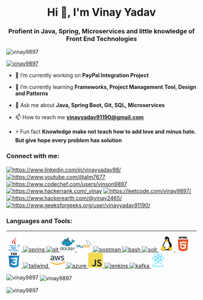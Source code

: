 <h1 align="center">Hi 👋, I'm Vinay Yadav</h1>
<h3 align="center">Profient in Java, Spring, Microservices and  little knowledge of Front End Technologies</h3>

<p align="left"> <img src="https://komarev.com/ghpvc/?username=vinay9897&label=Profile%20views&color=0e75b6&style=flat" alt="vinay9897" /> </p>

<p align="left"> <a href="https://github.com/ryo-ma/github-profile-trophy"><img src="https://github-profile-trophy.vercel.app/?username=vinay9897" alt="vinay9897" /></a> </p>

- 🔭 I’m currently working on **PayPal Integration Project**

- 🌱 I’m currently learning **Frameworks, Project Management Tool, Design and Patterns**

- 💬 Ask me about **Java, Spring Boot, Git, SQL, Microservices**

- 📫 How to reach me **vinayyadav91190@gmail.com**

- ⚡ Fun fact **Knowledge make not teach how to add love and minus hate. But give hope every problem has solution**

<h3 align="left">Connect with me:</h3>
<p align="left">
<a href="https://linkedin.com/in/https://www.linkedin.com/in/vinayyadav98/" target="blank"><img align="center" src="https://raw.githubusercontent.com/rahuldkjain/github-profile-readme-generator/master/src/images/icons/Social/linked-in-alt.svg" alt="https://www.linkedin.com/in/vinayyadav98/" height="30" width="40" /></a>
<a href="https://www.youtube.com/c/https://www.youtube.com/@alm7677" target="blank"><img align="center" src="https://raw.githubusercontent.com/rahuldkjain/github-profile-readme-generator/master/src/images/icons/Social/youtube.svg" alt="https://www.youtube.com/@alm7677" height="30" width="40" /></a>
<a href="https://www.codechef.com/users/https://www.codechef.com/users/vinson9897" target="blank"><img align="center" src="https://cdn.jsdelivr.net/npm/simple-icons@3.1.0/icons/codechef.svg" alt="https://www.codechef.com/users/vinson9897" height="30" width="40" /></a>
<a href="https://www.hackerrank.com/https://www.hackerrank.com/_vinay" target="blank"><img align="center" src="https://raw.githubusercontent.com/rahuldkjain/github-profile-readme-generator/master/src/images/icons/Social/hackerrank.svg" alt="https://www.hackerrank.com/_vinay" height="30" width="40" /></a>
<a href="https://www.leetcode.com/https://leetcode.com/vinay9897/" target="blank"><img align="center" src="https://raw.githubusercontent.com/rahuldkjain/github-profile-readme-generator/master/src/images/icons/Social/leet-code.svg" alt="https://leetcode.com/vinay9897/" height="30" width="40" /></a>
<a href="https://www.hackerearth.com/https://www.hackerearth.com/@vinay2465/" target="blank"><img align="center" src="https://raw.githubusercontent.com/rahuldkjain/github-profile-readme-generator/master/src/images/icons/Social/hackerearth.svg" alt="https://www.hackerearth.com/@vinay2465/" height="30" width="40" /></a>
<a href="https://auth.geeksforgeeks.org/user/https://www.geeksforgeeks.org/user/vinayyadav91190/" target="blank"><img align="center" src="https://raw.githubusercontent.com/rahuldkjain/github-profile-readme-generator/master/src/images/icons/Social/geeks-for-geeks.svg" alt="https://www.geeksforgeeks.org/user/vinayyadav91190/" height="30" width="40" /></a>
</p>

<h3 align="left">Languages and Tools:</h3>
<hr/>
<p align="left"> <a href="https://aws.amazon.com" target="_blank" rel="noreferrer"> 

<img src="https://raw.githubusercontent.com/devicons/devicon/master/icons/java/java-original.svg" alt="java" width="40" height="40"/> </a> <a href="https://developer.mozilla.org/en-US/docs/Web/JavaScript" target="_blank" rel="noreferrer"> <img src="https://www.vectorlogo.zone/logos/springio/springio-icon.svg" alt="spring" width="40" height="40"/> </a> <a href="https://tailwindcss.com/" target="_blank" rel="noreferrer"> <img src="https://www.vectorlogo.zone/logos/git-scm/git-scm-icon.svg" alt="git" width="40" height="40"/> </a> <a href="https://www.w3.org/html/" target="_blank" rel="noreferrer"> <img src="https://raw.githubusercontent.com/devicons/devicon/master/icons/docker/docker-original-wordmark.svg" alt="docker" width="40" height="40"/> </a> <a href="https://git-scm.com/" target="_blank" rel="noreferrer"> <img src="https://raw.githubusercontent.com/devicons/devicon/master/icons/mysql/mysql-original-wordmark.svg" alt="mysql" width="40" height="40"/> </a> <a href="https://postman.com" target="_blank" rel="noreferrer"> <img src="https://www.vectorlogo.zone/logos/getpostman/getpostman-icon.svg" alt="postman" width="40" height="40"/> </a> <a href="https://www.python.org" target="_blank" rel="noreferrer"><img src="https://www.vectorlogo.zone/logos/gnu_bash/gnu_bash-icon.svg" alt="bash" width="40" height="40"/> </a> <a href="https://www.w3schools.com/css/" target="_blank" rel="noreferrer"> <img src="https://www.vectorlogo.zone/logos/apache_solr/apache_solr-icon.svg" alt="solr" width="40" height="40"/> </a> <a href="https://spring.io/" target="_blank" rel="noreferrer"> <img src="https://raw.githubusercontent.com/devicons/devicon/master/icons/linux/linux-original.svg" alt="linux" width="40" height="40"/> </a> <a href="https://www.mysql.com/" target="_blank" rel="noreferrer"> <img src="https://raw.githubusercontent.com/devicons/devicon/master/icons/html5/html5-original-wordmark.svg" alt="html5" width="40" height="40"/> </a> <a href="https://www.java.com" target="_blank" rel="noreferrer"> <img src="https://raw.githubusercontent.com/devicons/devicon/master/icons/css3/css3-original-wordmark.svg" alt="css3" width="40" height="40"/> </a> <a href="https://www.docker.com/" target="_blank" rel="noreferrer"> <img src="https://www.vectorlogo.zone/logos/tailwindcss/tailwindcss-icon.svg" alt="tailwind" width="40" height="40"/> <img src="https://raw.githubusercontent.com/devicons/devicon/master/icons/amazonwebservices/amazonwebservices-original-wordmark.svg" alt="aws" width="40" height="40"/> </a> <a href="https://azure.microsoft.com/en-in/" target="_blank" rel="noreferrer"> <img src="https://www.vectorlogo.zone/logos/microsoft_azure/microsoft_azure-icon.svg" alt="azure" width="40" height="40"/> </a> <a href="https://www.gnu.org/software/bash/" target="_blank" rel="noreferrer"> <img src="https://raw.githubusercontent.com/devicons/devicon/master/icons/javascript/javascript-original.svg" alt="javascript" width="40" height="40"/> </a> <a href="https://www.jenkins.io" target="_blank" rel="noreferrer"> <img src="https://www.vectorlogo.zone/logos/jenkins/jenkins-icon.svg" alt="jenkins" width="40" height="40"/> </a> <a href="https://kafka.apache.org/" target="_blank" rel="noreferrer"> <img src="https://www.vectorlogo.zone/logos/apache_kafka/apache_kafka-icon.svg" alt="kafka" width="40" height="40"/> </a> <a href="https://www.linux.org/" target="_blank" rel="noreferrer"> <img src="https://raw.githubusercontent.com/devicons/devicon/master/icons/react/react-original-wordmark.svg" alt="react" width="40" height="40"/> </a> <a href="https://lucene.apache.org/solr/" target="_blank" rel="noreferrer"> 
 </a> </p>
<p> <img align="left" src="https://github-readme-stats.vercel.app/api/top-langs?username=vinay9897&show_icons=true&locale=en&layout=compact" alt="vinay9897" /></p>

<p>&nbsp;<img align="center" src="https://github-readme-stats.vercel.app/api?username=vinay9897&show_icons=true&locale=en" alt="vinay9897" /></p>

<p><img align="center" src="https://github-readme-streak-stats.herokuapp.com/?user=vinay9897&" alt="vinay9897" /></p>
